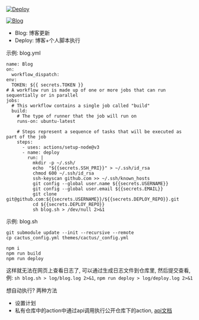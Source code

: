 [![Deploy](https://github.com/twfb/PublicActions/actions/workflows/deploy.yml/badge.svg)](https://github.com/twfb/PublicActions/actions/workflows/deploy.yml)

[![Blog](https://github.com/twfb/PublicActions/actions/workflows/blog.yml/badge.svg)](https://github.com/twfb/PublicActions/actions/workflows/blog.yml)

- Blog: 博客更新
- Deploy: 博客+个人脚本执行

示例: blog.yml
```
name: Blog
on:
  workflow_dispatch:
env:
  TOKEN: ${{ secrets.TOKEN }}
# A workflow run is made up of one or more jobs that can run sequentially or in parallel
jobs:
  # This workflow contains a single job called "build"
  build:
    # The type of runner that the job will run on
    runs-on: ubuntu-latest

    # Steps represent a sequence of tasks that will be executed as part of the job
    steps:
      - uses: actions/setup-node@v3
      - name: deploy
        run: |
          mkdir -p ~/.ssh/
          echo  "${{secrets.SSH_PRI}}" > ~/.ssh/id_rsa
          chmod 600 ~/.ssh/id_rsa
          ssh-keyscan github.com >> ~/.ssh/known_hosts
          git config --global user.name ${{secrets.USERNAME}}
          git config --global user.email ${{secrets.EMAIL}}
          git clone git@github.com:${{secrets.USERNAME}}/${{secrets.DEPLOY_REPO}}.git
          cd ${{secrets.DEPLOY_REPO}}
          sh blog.sh > /dev/null 2>&1

```

示例: blog.sh
```
git submodule update --init --recursive --remote
cp cactus_config.yml themes/cactus/_config.yml

npm i
npm run build
npm run deploy
```

这样就无法在网页上查看日志了, 可以通过生成日志文件到仓库里, 然后提交查看, 例: `sh blog.sh > log/blog.log 2>&1`, `npm run deploy > log/deploy.log 2>&1`

想自动执行? 两种方法
- 设置计划
- 私有仓库中的action中通过api调用执行公开仓库下的action, [api文档](https://docs.github.com/cn/rest/actions/workflows#create-a-workflow-dispatch-event)
